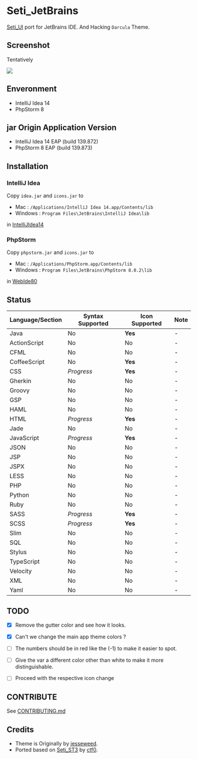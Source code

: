 Seti_JetBrains
==============

[Seti_UI](https://github.com/ctf0/Seti_ST3) port for JetBrains IDE.
And Hacking `Darcula` Theme.


## Screenshot
Tentatively

![](https://raw.githubusercontent.com/zchee/Seti_JetBrains/master/screenshot/all.png)


## Enveronment
- IntelliJ Idea 14
- PhpStorm 8


## jar Origin Application Version
- IntelliJ Idea 14 EAP (build 139.872)
- PhpStorm 8 EAP (build 139.873)


## Installation

### IntelliJ Idea
Copy `idea.jar` and `icons.jar` to

- Mac : `/Applications/IntelliJ Idea 14.app/Contents/lib`
- Windows : `Program Files\JetBrains\IntelliJ Idea\lib`

in [IntelliJIdea14](https://github.com/zchee/Seti_JetBrains/tree/master/IntelliJIdea14)

### PhpStorm
Copy `phpstorm.jar` and `icons.jar` to

- Mac : `/Applications/PhpStorm.app/Contents/lib`
- Windows : `Program Files\JetBrains\PhpStorm 8.0.2\lib`

in [WebIde80](https://github.com/zchee/Seti_JetBrains/tree/master/WebIde80)


## Status
| Language/Section | Syntax Supported | Icon Supported | Note |
|---|---|---|---|
Java | No | **Yes** | -
ActionScript | No | No | -
CFML | No | No | -
CoffeeScript | No | **Yes** | -
CSS | *Progress* | **Yes** | -
Gherkin| No | No | -
Groovy | No | No | -
GSP | No | No | -
HAML | No | No | -
HTML | *Progress* | **Yes** | -
Jade | No | No | -
JavaScript | *Progress* | **Yes** | -
JSON | No | No | -
JSP| No | No | -
JSPX | No | No | -
LESS | No | No | -
PHP | No | No | -
Python | No | No | -
Ruby | No | No | -
SASS | *Progress* | **Yes** | -
SCSS | *Progress* | **Yes** | -
Slim | No | No | -
SQL | No | No | -
Stylus | No | No | -
TypeScript | No | No | -
Velocity | No | No | -
XML | No | No | -
Yaml | No | No | -


## TODO
- [x] Remove the gutter color and see how it looks.
- [x] Can't we change the main app theme colors ?
- [ ] The numbers should be in red like the (-1) to make it easier to spot.
- [ ] Give the var a different color other than white to make it more distinguishable.
- [ ] Proceed with the respective icon change


## CONTRIBUTE
See [CONTRIBUTING.md](https://github.com/zchee/Seti_JetBrains/blob/master/CONTRIBUTING.md)


## Credits

- Theme is Originally by [jesseweed](https://github.com/jesseweed/seti-ui).
- Ported based on [Seti_ST3](https://github.com/ctf0/Seti_ST3) by [ctf0](https://github.com/ctf0/).
